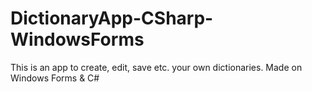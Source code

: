 # DictionaryApp-CSharp-WindowsForms
 This is an app to create, edit, save etc. your own dictionaries. Made on Windows Forms & C#
